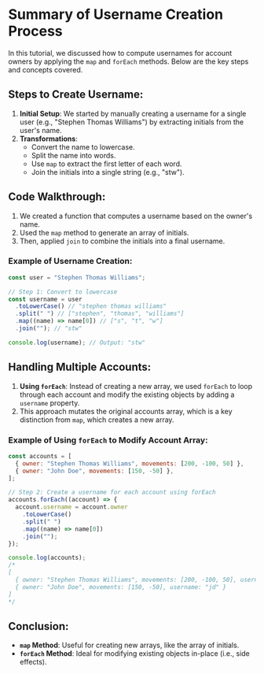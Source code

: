# Summary of Username Creation Process

In this tutorial, we discussed how to compute usernames for account owners by applying the `map` and `forEach` methods. Below are the key steps and concepts covered.

## Steps to Create Username:

1. **Initial Setup**: We started by manually creating a username for a single user (e.g., "Stephen Thomas Williams") by extracting initials from the user's name.
2. **Transformations**:
   - Convert the name to lowercase.
   - Split the name into words.
   - Use `map` to extract the first letter of each word.
   - Join the initials into a single string (e.g., "stw").

## Code Walkthrough:

1. We created a function that computes a username based on the owner's name.
2. Used the `map` method to generate an array of initials.
3. Then, applied `join` to combine the initials into a final username.

### Example of Username Creation:

```javascript
const user = "Stephen Thomas Williams";

// Step 1: Convert to lowercase
const username = user
  .toLowerCase() // "stephen thomas williams"
  .split(" ") // ["stephen", "thomas", "williams"]
  .map((name) => name[0]) // ["s", "t", "w"]
  .join(""); // "stw"

console.log(username); // Output: "stw"
```

## Handling Multiple Accounts:

1. **Using `forEach`**: Instead of creating a new array, we used `forEach` to loop through each account and modify the existing objects by adding a `username` property.
2. This approach mutates the original accounts array, which is a key distinction from `map`, which creates a new array.

### Example of Using `forEach` to Modify Account Array:

```javascript
const accounts = [
  { owner: "Stephen Thomas Williams", movements: [200, -100, 50] },
  { owner: "John Doe", movements: [150, -50] },
];

// Step 2: Create a username for each account using forEach
accounts.forEach((account) => {
  account.username = account.owner
    .toLowerCase()
    .split(" ")
    .map((name) => name[0])
    .join("");
});

console.log(accounts);
/*
[
  { owner: "Stephen Thomas Williams", movements: [200, -100, 50], username: "stw" },
  { owner: "John Doe", movements: [150, -50], username: "jd" }
]
*/
```

## Conclusion:

- **`map` Method**: Useful for creating new arrays, like the array of initials.
- **`forEach` Method**: Ideal for modifying existing objects in-place (i.e., side effects).
